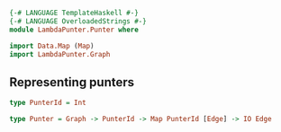 ```haskell
{-# LANGUAGE TemplateHaskell #-}
{-# LANGUAGE OverloadedStrings #-}
module LambdaPunter.Punter where
```

```haskell
import Data.Map (Map)
import LambdaPunter.Graph
```

Representing punters
---

```haskell
type PunterId = Int

type Punter = Graph -> PunterId -> Map PunterId [Edge] -> IO Edge
```

